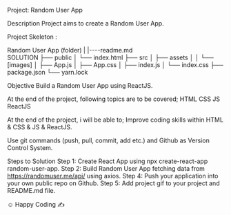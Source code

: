 Project: Random User App 

Description
Project aims to create a Random User App.

Project Skeleton :

Random User App (folder)
|
|----readme.md         
SOLUTION
├── public
│     └── index.html
├── src
│    ├── assets
│    │       └── [images]
│    ├── App.js
│    ├── App.css
│    ├── index.js
│    └── index.css
├── package.json
└── yarn.lock

Objective
Build a Random User App using ReactJS.

At the end of the project, following topics are to be covered;
HTML
CSS
JS
ReactJS

At the end of the project, i will be able to;
Improve coding skills within HTML & CSS & JS & ReactJS.

Use git commands (push, pull, commit, add etc.) and Github as Version Control System.

Steps to Solution
Step 1: Create React App using npx create-react-app random-user-app.
Step 2: Build Random User App fetching data from https://randomuser.me/api/ using axios.
Step 4: Push your application into your own public repo on Github.
Step 5: Add project gif to your project and README.md file.

☺ Happy Coding ✍
